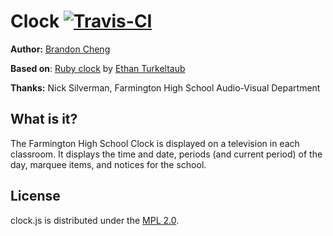 # Clock [![Travis-CI](https://secure.travis-ci.org/fhsav/clock.js.png)](http://travis-ci.org/#!/fhsav/clock.js)

**Author:** [Brandon Cheng](https://github.com/gluxon)

**Based on**: [Ruby clock](https://github.com/fhsav/clock) by [Ethan Turkeltaub](https://github.com/eturk)

**Thanks:** Nick Silverman, Farmington High School Audio-Visual Department

## What is it?

The Farmington High School Clock is displayed on a television in each classroom. It displays the time and date, periods (and current period) of the day, marquee items, and notices for the school.

## License

clock.js is distributed under the [MPL 2.0](http://www.mozilla.org/MPL/2.0/).
